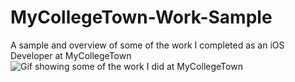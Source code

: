 # MyCollegeTown-Work-Sample
A sample and overview of some of the work I completed as an iOS Developer at MyCollegeTown
![Gif showing some of the work I did at MyCollegeTown](demo/MyCollegeTownChatDemo.gif)
